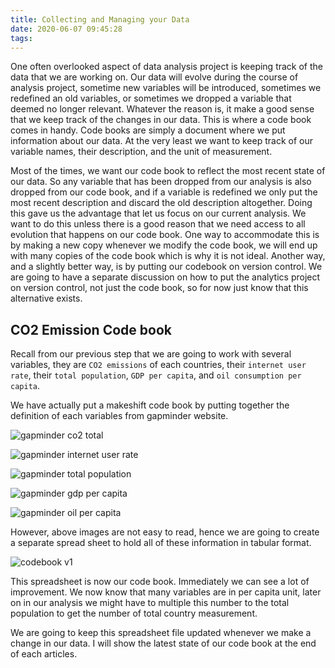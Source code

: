 ```yaml
---
title: Collecting and Managing your Data
date: 2020-06-07 09:45:28
tags:
---
```


One often overlooked aspect of data analysis project is keeping track of the data that we are working on. Our data will evolve during the course of analysis project, sometime new variables will be introduced, sometimes we redefined an old variables, or sometimes we dropped a variable that deemed no longer relevant. <!-- more --> Whatever the reason is, it make a good sense that we keep track of the changes in our data. This is where a code book comes in handy. Code books are simply a document where we put information about our data. At the very least we want to keep track of our variable names, their description, and the unit of measurement.

Most of the times, we want our code book to reflect the most recent state of our data. So any variable that has been dropped from our analysis is also dropped from our code book, and if a variable is redefined we only put the most recent description and discard the old description altogether. Doing this gave us the advantage that let us focus on our current analysis. We want to do this unless there is a good reason that we need access to all evolution that happens on our code book. One way to accommodate this is by making a new copy whenever we modify the code book, we will end up with many copies of the code book which is why it is not ideal. Another way, and a slightly better way, is by putting our codebook on version control. We are going to have a separate discussion on how to put the analytics project on version control, not just the code book, so for now just know that this alternative exists.

## CO2 Emission Code book

Recall from our previous step that we are going to work with several variables, they are `CO2 emissions` of each countries, their `internet user rate`, their `total population`, `GDP per capita`, and `oil consumption per capita`.

We have actually put a makeshift code book by putting together the definition of each variables from gapminder website.

![gapminder co2 total](https://iahsanujunda-hosted-files.s3.us-east-2.amazonaws.com/images/gapminder_co2_emission.png)

![gapminder internet user rate](https://iahsanujunda-hosted-files.s3.us-east-2.amazonaws.com/images/gapminder_internetuse_rate.png)

![gapminder total population](https://iahsanujunda-hosted-files.s3.us-east-2.amazonaws.com/images/gapminder_total_population.png)

![gapminder gdp per capita](https://iahsanujunda-hosted-files.s3.us-east-2.amazonaws.com/images/gapminder_gdp_capita.png)

![gapminder oil per capita](https://iahsanujunda-hosted-files.s3.us-east-2.amazonaws.com/images/gapminder_oil_percapita.png)

However, above images are not easy to read, hence we are going to create a separate spread sheet to hold all of these information in tabular format.
 
![codebook v1](https://iahsanujunda-hosted-files.s3.us-east-2.amazonaws.com/images/codebook1.png)

This spreadsheet is now our code book. Immediately we can see a lot of improvement. We now know that many variables are in per capita unit, later on in our analysis we might have to multiple this number to the total population to get the number of total country measurement.   

We are going to keep this spreadsheet file updated whenever we make a change in our data. I will show the latest state of our code book at the end of each articles.
